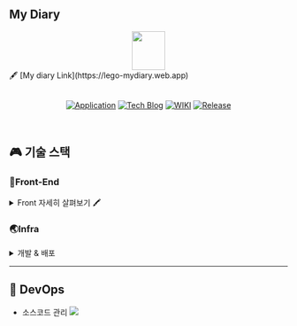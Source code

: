 
 ## My Diary
  <div align="center">
     <img src="https://user-images.githubusercontent.com/95139299/190842505-cd36dbb3-b027-44fd-a867-18e208fef772.png" width="60" height="70" /> 
  </div> 


 <div>
    🖋 [My diary Link](https://lego-mydiary.web.app)
 </div>


<br/>

<div align="center">

[![Application](http://img.shields.io/badge/Application-fc3465?style=flat&logo=github&logoColor=white&link=https://pick-git.com/)](https://pick-git.com/)
[![Tech Blog](http://img.shields.io/badge/-Tech%20Blog-important?style=flat&logo=dev.to&logoColor=white&link=https://2021-pick-git.github.io/)](https://2021-pick-git.github.io/)
[![WIKI](http://img.shields.io/badge/-GitHub%20WiKi-395FC1?style=flat&logo=dev.to&logoColor=white&link=https://github.com/woowacourse-teams/2021-pick-git/wiki)](https://github.com/woowacourse-teams/2021-pick-git/wiki)
[![Release](https://img.shields.io/github/v/release/woowacourse-teams/2021-pick-git?color=skyblue)](https://github.com/woowacourse-teams/2021-pick-git/releases/tag/v1.2.0)

</div>
<br/>

## :video_game: 기술 스택

### 🎨Front-End

<details>
    <summary>Front 자세히 살펴보기 🖍️</summary>
    <br/>
    <ul>
     <img src="https://img.shields.io/badge/java-007396?style=flat-square&logo=java&logoColor=white"/>
 <br/>
     <img src="https://img.shields.io/badge/Heroku-430098?style=flat-square&logo=Heroku&logoColor=white"/>
 <br/>
     <img src="https://img.shields.io/badge/Bootstrapap-7952B3?style=flat-square&logo=bootstrap&logoColor=white"/>
 <br/>
    <img src="https://img.shields.io/badge/Rust-000000?style=flat-square&logo=Rust&logoColor=white"/>
 <br/>
     <img src="https://img.shields.io/badge/Storybook-FF4785?style=flat-square&logo=Storybook&logoColor=white"/>


      <li>Styled components</li>
    </ul>
</details>


### 🌏Infra

  <details>
      <summary>개발 & 배포</summary>
      <br/>
      <ul>
       <img src="https://img.shields.io/badge/Git-F05032?style=flat-square&logo=git&logoColor=white"/></br>
<img src="https://img.shields.io/badge/Firebase-FFCA28?style=flat-square&logo=firebase&logoColor=black"/>
       <li>Firebase</li>
      </ul>

  </details>

-------------------------------------------------


## 💛 DevOps
 * 소스코드 관리 <img src="https://img.shields.io/badge/Github-3766AB?style=flat"/> 

